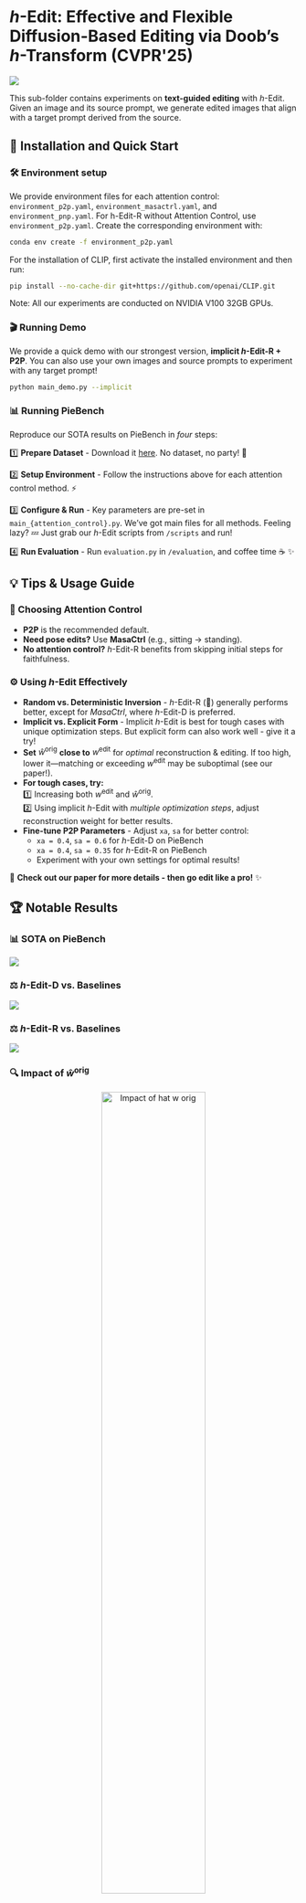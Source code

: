 # *h*-Edit: Effective and Flexible Diffusion-Based Editing via Doob’s *h*-Transform (CVPR'25)

<a href="https://arxiv.org/pdf/2503.02187"><img src="https://img.shields.io/badge/https%3A%2F%2Farxiv.org%2Fabs%2F2503.02187-arxiv-brightred"></a>

This sub-folder contains experiments on **text-guided editing** with *h*-Edit. Given an image and its source prompt, we generate edited images that align with a target prompt derived from the source.

## 🚀 Installation and Quick Start

### 🛠️ Environment setup

We provide environment files for each attention control: `environment_p2p.yaml`, `environment_masactrl.yaml`, and `environment_pnp.yaml`.  For h-Edit-R without Attention Control, use `environment_p2p.yaml`. Create the corresponding environment with:

```bash
conda env create -f environment_p2p.yaml
```

For the installation of CLIP, first activate the installed environment and then run:  

```bash
pip install --no-cache-dir git+https://github.com/openai/CLIP.git
```

Note: All our experiments are conducted on NVIDIA V100 32GB GPUs.

### 🎬 Running Demo

We provide a quick demo with our strongest version, **implicit *h*-Edit-R + P2P**. You can also use your own images and source prompts to experiment with any target prompt!

```bash
python main_demo.py --implicit
```

### 📊 Running PieBench

Reproduce our SOTA results on PieBench in *four* steps: 

1️⃣ **Prepare Dataset** - Download it [here](https://github.com/cure-lab/PnPInversion). No dataset, no party! 🎉 

2️⃣ **Setup Environment** - Follow the instructions above for each attention control method. ⚡

3️⃣ **Configure & Run** - Key parameters are pre-set in `main_{attention_control}.py`. We’ve got main files for all methods. Feeling lazy? 💤 Just grab our *h*-Edit scripts from `/scripts` and run! 

4️⃣ **Run Evaluation** - Run `evaluation.py` in `/evaluation`, and coffee time ☕ ✨

## 💡 Tips & Usage Guide  

### 🎯 Choosing Attention Control  
- **P2P** is the recommended default.  
- **Need pose edits?** Use **MasaCtrl** (e.g., sitting → standing).  
- **No attention control?** *h*-Edit-R benefits from skipping initial steps for faithfulness.  

### ⚙️ Using *h*-Edit Effectively  

- **Random vs. Deterministic Inversion** - *h*-Edit-R (🎲) generally performs better, except for *MasaCtrl*, where *h*-Edit-D is preferred.
- **Implicit vs. Explicit Form** - Implicit *h*-Edit is best for tough cases with unique optimization steps. But explicit form can also work well - give it a try!  
- **Set** $\hat{w}^{\text{orig}}$ **close to** $w^{\text{edit}}$ for *optimal* reconstruction & editing. If too high, lower it—matching or exceeding $w^{\text{edit}}$ may be suboptimal (see our paper!).  
- **For tough cases, try:**  
  1️⃣ Increasing both $w^{\text{edit}}$ and $\hat{w}^{\text{orig}}$.  
  2️⃣ Using implicit *h*-Edit with *multiple optimization steps*, adjust reconstruction weight for better results.  
- **Fine-tune P2P Parameters** - Adjust `xa`, `sa` for better control:  
  - `xa = 0.4`, `sa = 0.6` for *h*-Edit-D on PieBench  
  - `xa = 0.4`, `sa = 0.35` for *h*-Edit-R on PieBench  
  - Experiment with your own settings for optimal results!  

🚀 **Check out our paper for more details - then go edit like a pro!** ✨

## 🏆 Notable Results

### 📊 SOTA on PieBench

![](../assets/PieBench_Result.png)

### ⚖️ *h*-Edit-D vs. Baselines

![](assets/teaser/comparison_h_edit_D.png)

### ⚖️ *h*-Edit-R vs. Baselines

![](assets/teaser/comparison_h_edit_R.png)

### 🔍 Impact of $\hat{w}^{\text{orig}}$  

<p align="center">
  <img src="assets/teaser/impact_hat_w_orig.png" alt="Impact of hat w orig" width="60%">
</p>

### 🔍 Robust to $(w^{\text{edit}}, \hat{w}^{\text{orig}})$  

<p align="center">
  <img src="assets/teaser/impact_hat_w_orig_and_w_edit.png" alt="Robust to ws changes" width="60%">
</p>

### 🔄 Effect of Implicit Multiple Optimization Steps (1 → 3)

<p align="center">
  <img src="assets/teaser/impact_MOS.png" alt="Impact of MOS" width="60%">
</p>

## 🎖️ Acknowledgments

We acknowledge the following implementations used in our development of *h*-Edit:  

- [Edit Friendly](https://github.com/inbarhub/DDPM_inversion)  
- [PnP Inversion](https://github.com/cure-lab/PnPInversion/)  
- [Noise Map Guidance](https://github.com/hansam95/NMG)  
- [Prompt-to-Prompt](https://github.com/google/prompt-to-prompt)  

A huge thanks to these amazing works! 🙌 

## 📬 Contact

If you have any questions or suggestions, feel free to reach out!